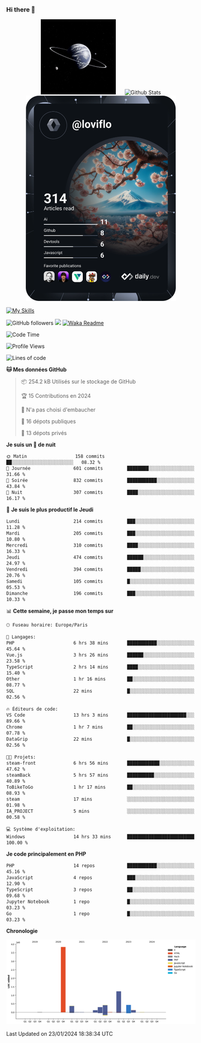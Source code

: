 ### Hi there 👋

<p align="center">
  <img src="https://github.com/Loviflo/Loviflo/blob/main/img/portrait.jpg" alt="Loviflo" height="200" style="margin-right: 20px"/>
  <img src="https://github-readme-stats.vercel.app/api?username=Loviflo&show_icons=true&theme=graywhite" alt="Github Stats" />
  <a href="https://app.daily.dev/loviflo"><img src="https://github.com/loviflo/loviflo/blob/main/devcard.svg" width="400" alt="Loviflo's Dev Card"/></a>
</p>

[![My Skills](https://skillicons.dev/icons?i=php,laravel,symfony,dotnet,cs,nodejs,mysql,postgres,js,ts,html,css,sass,angular,react,electron,docker,webpack,vscode,figma,git,github,gitlab,nginx,postman&perline=5)](https://skillicons.dev)

![GitHub followers](https://img.shields.io/github/followers/Loviflo?label=Follow&style=social)
![](https://visitor-badge.glitch.me/badge?page_id=Loviflo.Loviflo)
[![Waka Readme](https://github.com/Loviflo/Loviflo/actions/workflows/update-stats.yml/badge.svg)](https://github.com/Loviflo/Loviflo/actions/workflows/update-stats.yml)

<!--START_SECTION:waka-->
![Code Time](http://img.shields.io/badge/Code%20Time-1%2C818%20hrs%2059%20mins-blue)

![Profile Views](http://img.shields.io/badge/Vues%20du%20profil-12-blue)

![Lines of code](https://img.shields.io/badge/Depuis%20Hello%20World%2C%20j%27ai%20%C3%A9crit-6.9%20million%20Lignes%20de%20code-blue)

**🐱 Mes données GitHub** 

> 📦 254.2 kB Utilisés sur le stockage de GitHub 
 > 
> 🏆 15 Contributions en 2024
 > 
> 🚫 N'a pas choisi d'embaucher
 > 
> 📜 16 dépots publiques 
 > 
> 🔑 13 dépots privés 
 > 
**Je suis un 🦉 de nuit** 

```text
🌞 Matin                  158 commits         ██░░░░░░░░░░░░░░░░░░░░░░░   08.32 % 
🌆 Journée                601 commits         ████████░░░░░░░░░░░░░░░░░   31.66 % 
🌃 Soirée                 832 commits         ███████████░░░░░░░░░░░░░░   43.84 % 
🌙 Nuit                   307 commits         ████░░░░░░░░░░░░░░░░░░░░░   16.17 % 
```
📅 **Je suis le plus productif le Jeudi** 

```text
Lundi                    214 commits         ███░░░░░░░░░░░░░░░░░░░░░░   11.28 % 
Mardi                    205 commits         ███░░░░░░░░░░░░░░░░░░░░░░   10.80 % 
Mercredi                 310 commits         ████░░░░░░░░░░░░░░░░░░░░░   16.33 % 
Jeudi                    474 commits         ██████░░░░░░░░░░░░░░░░░░░   24.97 % 
Vendredi                 394 commits         █████░░░░░░░░░░░░░░░░░░░░   20.76 % 
Samedi                   105 commits         █░░░░░░░░░░░░░░░░░░░░░░░░   05.53 % 
Dimanche                 196 commits         ███░░░░░░░░░░░░░░░░░░░░░░   10.33 % 
```


📊 **Cette semaine, je passe mon temps sur** 

```text
🕑︎ Fuseau horaire: Europe/Paris

💬 Langages: 
PHP                      6 hrs 38 mins       ███████████░░░░░░░░░░░░░░   45.64 % 
Vue.js                   3 hrs 26 mins       ██████░░░░░░░░░░░░░░░░░░░   23.58 % 
TypeScript               2 hrs 14 mins       ████░░░░░░░░░░░░░░░░░░░░░   15.40 % 
Other                    1 hr 16 mins        ██░░░░░░░░░░░░░░░░░░░░░░░   08.77 % 
SQL                      22 mins             █░░░░░░░░░░░░░░░░░░░░░░░░   02.56 % 

🔥 Éditeurs de code: 
VS Code                  13 hrs 3 mins       ██████████████████████░░░   89.66 % 
Chrome                   1 hr 7 mins         ██░░░░░░░░░░░░░░░░░░░░░░░   07.78 % 
DataGrip                 22 mins             █░░░░░░░░░░░░░░░░░░░░░░░░   02.56 % 

🐱‍💻 Projets: 
steam-front              6 hrs 56 mins       ████████████░░░░░░░░░░░░░   47.62 % 
steamBack                5 hrs 57 mins       ██████████░░░░░░░░░░░░░░░   40.89 % 
ToBikeToGo               1 hr 17 mins        ██░░░░░░░░░░░░░░░░░░░░░░░   08.93 % 
steam                    17 mins             ░░░░░░░░░░░░░░░░░░░░░░░░░   01.98 % 
IA_PROJECT               5 mins              ░░░░░░░░░░░░░░░░░░░░░░░░░   00.58 % 

💻 Système d'exploitation: 
Windows                  14 hrs 33 mins      █████████████████████████   100.00 % 
```

**Je code principalement en PHP** 

```text
PHP                      14 repos            ███████████░░░░░░░░░░░░░░   45.16 % 
JavaScript               4 repos             ███░░░░░░░░░░░░░░░░░░░░░░   12.90 % 
TypeScript               3 repos             ██░░░░░░░░░░░░░░░░░░░░░░░   09.68 % 
Jupyter Notebook         1 repo              █░░░░░░░░░░░░░░░░░░░░░░░░   03.23 % 
Go                       1 repo              █░░░░░░░░░░░░░░░░░░░░░░░░   03.23 % 
```



**Chronologie**

![Lines of Code chart](https://raw.githubusercontent.com/Loviflo/Loviflo/main/assets/bar_graph.png)


 Last Updated on 23/01/2024 18:38:34 UTC
<!--END_SECTION:waka-->
